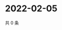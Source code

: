 # 2022-02-05

共 0 条

<!-- BEGIN WEIBO -->
<!-- 最后更新时间 Sat Feb 05 2022 03:10:01 GMT+0800 (China Standard Time) -->

<!-- END WEIBO -->
